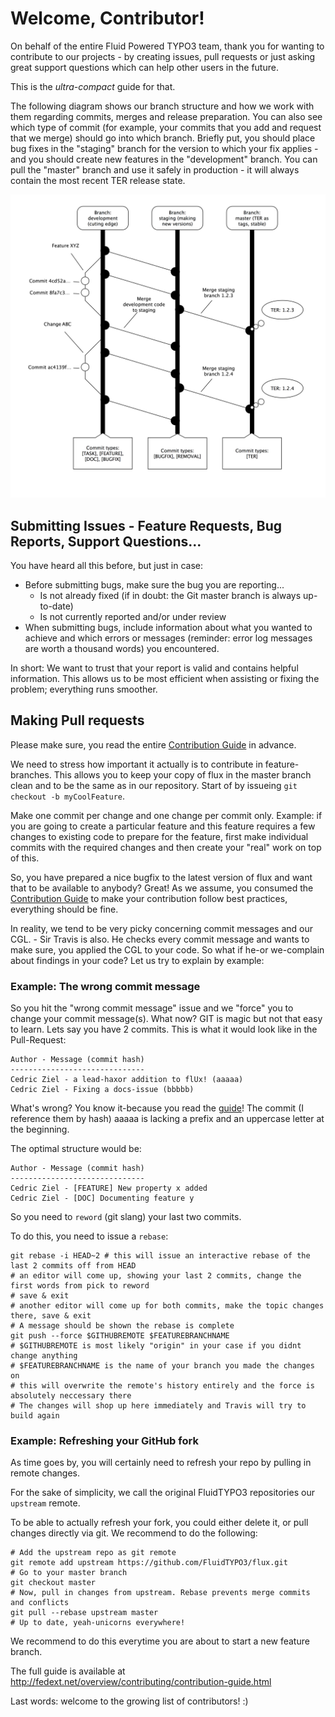 Welcome, Contributor!
=====================

On behalf of the entire Fluid Powered TYPO3 team, thank you for wanting to contribute to our
projects - by creating issues, pull requests or just asking great support questions which
can help other users in the future.

This is the *ultra-compact* guide for that.

The following diagram shows our branch structure and how we work with them regarding commits,
merges and release preparation. You can also see which type of commit (for example, your
commits that you add and request that we merge) should go into which branch. Briefly put, you
should place bug fixes in the "staging" branch for the version to which your fix applies - and
you should create new features in the "development" branch. You can pull the "master" branch
and use it safely in production - it will always contain the most recent TER release state.

![FluidTYPO3 Git Workflow diagram](Images/GitFlowDiagram.png)

## Submitting Issues - Feature Requests, Bug Reports, Support Questions...

You have heard all this before, but just in case:

* Before submitting bugs, make sure the bug you are reporting...
  - Is not already fixed (if in doubt: the Git master branch is always up-to-date)
  - Is not currently reported and/or under review
* When submitting bugs, include information about what you wanted to achieve and which errors
  or messages (reminder: error log messages are worth a thousand words) you encountered.

In short: We want to trust that your report is valid and contains helpful information. This
allows us to be most efficient when assisting or fixing the problem; everything runs smoother.

## Making Pull requests

Please make sure, you read the entire [Contribution Guide][contributionGuide] in advance.

We need to stress how important it actually is to contribute in feature-branches. This allows
you to keep your copy of flux in the master branch clean and to be the same as in our repository.
Start of by issueing ``git checkout -b myCoolFeature``.

Make one commit per change and one change per commit only. Example: if you are going to create
a particular feature and this feature requires a few changes to existing code to prepare for
the feature, first make individual commits with the required changes and then create your
"real" work on top of this.

So, you have prepared a nice bugfix to the latest version of flux and want that to be available
to anybody? Great! As we assume, you consumed the [Contribution Guide][contributionGuide]
to make your contribution follow best practices, everything should be fine.

In reality, we tend to be very picky concerning commit messages and our CGL. - Sir Travis
is also. He checks every commit message and wants to make sure, you applied the CGL to your
code. So what if he-or we-complain about findings in your code? Let us try to explain by
example:

### Example: The wrong commit message

So you hit the "wrong commit message" issue and we "force" you to change your commit
message(s). What now? GIT is magic but not that easy to learn. Lets say you have 2 commits.
This is what it would look like in the Pull-Request:

```
Author - Message (commit hash)
------------------------------
Cedric Ziel - a lead-haxor addition to flUx! (aaaaa)
Cedric Ziel - Fixing a docs-issue (bbbbb)
```

What's wrong? You know it-because you read the [guide][contributionGuide]! The commit
(I reference them by hash) aaaaa is lacking a prefix and an uppercase letter at the
beginning.

The optimal structure would be:

```
Author - Message (commit hash)
------------------------------
Cedric Ziel - [FEATURE] New property x added
Cedric Ziel - [DOC] Documenting feature y
```

So you need to ``reword`` (git slang) your last two commits.

To do this, you need to issue a ``rebase``:
```
git rebase -i HEAD~2 # this will issue an interactive rebase of the last 2 commits off from HEAD
# an editor will come up, showing your last 2 commits, change the first words from pick to reword
# save & exit
# another editor will come up for both commits, make the topic changes there, save & exit
# A message should be shown the rebase is complete
git push --force $GITHUBREMOTE $FEATUREBRANCHNAME
# $GITHUBREMOTE is most likely "origin" in your case if you didnt change anything
# $FEATUREBRANCHNAME is the name of your branch you made the changes on
# this will overwrite the remote's history entirely and the force is absolutely neccessary there
# The changes will shop up here immediately and Travis will try to build again
```

### Example: Refreshing your GitHub fork

As time goes by, you will certainly need to refresh your repo by pulling in remote changes.

For the sake of simplicity, we call the original FluidTYPO3 repositories our ``upstream`` remote.

To be able to actually refresh your fork, you could either delete it, or pull changes directly via
git. We recommend to do the following:

```
# Add the upstream repo as git remote
git remote add upstream https://github.com/FluidTYPO3/flux.git
# Go to your master branch
git checkout master
# Now, pull in changes from upstream. Rebase prevents merge commits and conflicts
git pull --rebase upstream master
# Up to date, yeah-unicorns everywhere!
```

We recommend to do this everytime you are about to start a new feature branch.

The full guide is available at http://fedext.net/overview/contributing/contribution-guide.html

Last words: welcome to the growing list of contributors! :)

[contributionGuide]: https://github.com/FluidTYPO3/flux.git "FluidTYPO3 contribution guide"
[pomodoro]: http://www.pomodorotechnique.com/ "The Pomodory Technique"
